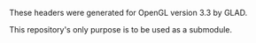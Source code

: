 These headers were generated for OpenGL version 3.3 by GLAD.

This repository's only purpose is to be used as a submodule.